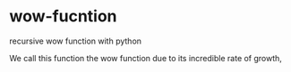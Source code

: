 # wow-fucntion
recursive wow function with python

We call this function the wow function due to
its incredible rate of growth,
